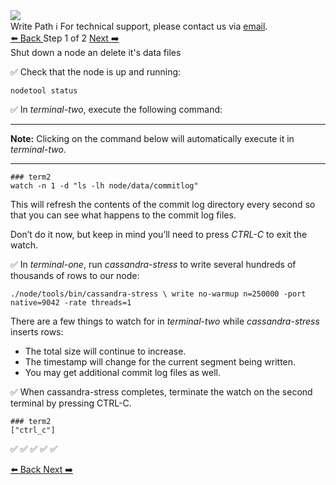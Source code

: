 <!-- TOP -->
<div class="top">
  <img class="scenario-academy-logo" src="https://datastax-academy.github.io/katapod-shared-assets/images/ds-academy-2023.svg" />
  <div class="scenario-title-section">
    <span class="scenario-title">Write Path</span>
    <span class="scenario-subtitle">ℹ️ For technical support, please contact us via <a href="mailto:academy@datastax.com">email</a>.</span>
  </div>
</div>

<!-- NAVIGATION -->
<div id="navigation-top" class="navigation-top">
 <a href='command:katapod.loadPage?[{"step":"intro"}]'
   class="btn btn-dark navigation-top-left">⬅️ Back
 </a>
<span class="step-count"> Step 1 of 2</span>
 <a href='command:katapod.loadPage?[{"step":"step2"}]' 
    class="btn btn-dark navigation-top-right">Next ➡️
  </a>
</div>

<!-- CONTENT -->

<div class="step-title">Shut down a node an delete it's data files</div>

✅ Check that the node is up and running:

```
nodetool status
```

✅ In *terminal-two*, execute the following command:

---
**Note:** Clicking on the command below will automatically execute it in *terminal-two*. 

---

```
### term2
watch -n 1 -d "ls -lh node/data/commitlog"
```

This will refresh the contents of the commit log directory every second so that you can see what happens to the commit log files.


Don’t do it now, but keep in mind you’ll need to press *CTRL-C* to exit the watch.

✅ In *terminal-one*, run *cassandra-stress* to write several hundreds of thousands of rows to our node:
```
./node/tools/bin/cassandra-stress \ write no-warmup n=250000 -port native=9042 -rate threads=1
```

There are a few things to watch for in *terminal-two* while *cassandra-stress* inserts rows:

*	The total size will continue to increase.
*	The timestamp will change for the current segment being written.
*	You may get additional commit log files as well.

✅ When cassandra-stress completes, terminate the watch on the second terminal by pressing CTRL-C.

```
### term2
["ctrl_c"]
```

✅ 
✅ 
✅ 
✅ 
✅ 
<!-- NAVIGATION -->
<div id="navigation-bottom" class="navigation-bottom">
 <a href='command:katapod.loadPage?[{"step":"intro"}]'
   class="btn btn-dark navigation-bottom-left">⬅️ Back
 </a>
  <a href='command:katapod.loadPage?[{"step":"step2"}]' 
    class="btn btn-dark navigation-top-right">Next ➡️
  </a>
</div>
